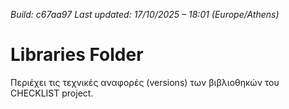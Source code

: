 *Build: c67aa97*
*Last updated: 17/10/2025 – 18:01 (Europe/Athens)*
# Libraries Folder  
Περιέχει τις τεχνικές αναφορές (versions) των βιβλιοθηκών του CHECKLIST project.
